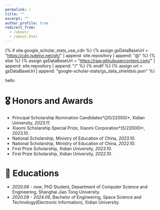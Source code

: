 ```yaml
---
permalink: /
title: ""
excerpt: ""
author_profile: true
redirect_from: 
  - /about/
  - /about.html
---
```


{% if site.google_scholar_stats_use_cdn %}
{% assign gsDataBaseUrl = "https://cdn.jsdelivr.net/gh/" | append: site.repository | append: "@" %}
{% else %}
{% assign gsDataBaseUrl = "https://raw.githubusercontent.com/" | append: site.repository | append: "/" %}
{% endif %}
{% assign url = gsDataBaseUrl | append: "google-scholar-stats/gs_data_shieldsio.json" %}

<span class='anchor' id='about-me'></span>

hello

# 🎖 Honors and Awards
- Principal Scholarship Nomination Candidates*(20/22000)*, Xidian University, *2023.11*.
- Xiaomi Scholarship Special Prize, Xiaomi Corporation*(5/22000)*, *2023.10*.
- National Scholarship, Ministry of Education of China, *2023.10*.
- National Scholarship, Ministry of Education of China, *2022.10*.
- First Prize Scholarship, Xidian University, *2023.10*.
- First Prize Scholarship, Xidian University, *2022.10*.

# 📖 Educations
- *2020.06 - now*, PhD Student, Department of Computer Science and Engineering, Shanghai Jiao Tong University. 
- *2020.09 - 2024.06*, Bachelor of Engineering, Space Science and Technology(Electronic Information), Xidian University.
